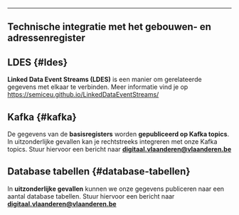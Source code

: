 ____
## Technische integratie met het gebouwen- en adressenregister

## LDES {#ldes}
**Linked Data Event Streams (LDES)** is een manier om gerelateerde gegevens met elkaar te verbinden. Meer informatie vind je op https://semiceu.github.io/LinkedDataEventStreams/

## Kafka {#kafka}
De gegevens van de **basisregisters** worden **gepubliceerd op Kafka topics**. In uitzonderlijke gevallen kan je rechtstreeks integreren met onze Kafka topics. Stuur hiervoor een bericht naar **digitaal.vlaanderen@vlaanderen.be**

## Database tabellen {#database-tabellen}
In **uitzonderlijke gevallen** kunnen we onze gegevens publiceren naar een aantal database tabellen. Stuur hiervoor een bericht naar **digitaal.vlaanderen@vlaanderen.be**
